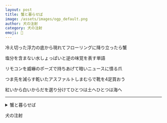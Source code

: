 ```yaml
---
layout: post
title: 蟹と暮らせば
image: /assets/images/ogp_default.png
author: 犬の注射
category: 犬の注射
emoji: 💉
---
```


<div class="tanka-area"><div class="tanka">
<p>冷え切った浮力の底から現れてフローリングに降り立ったら蟹</p>

<p>塩分を含まない水しょっぱいと逆の味覚を表す単語</p>

<p>リモコンを威嚇のポーズで持ちあげて暗いニュースに憤る爪</p>

<p>つま先を減らす乾いたアスファルトしまむらで靴を4足買おう</p>

<p>紅いから白いからだを選り分けてひとつは土へひとつは海へ</p>

</div></div>

---

<details><summary>蟹と暮らせば</summary>
冷え切った浮力の底から現れてフローリングに降り立ったら蟹<br/>
塩分を含まない水しょっぱいと逆の味覚を表す単語<br/>
リモコンを威嚇のポーズで持ちあげて暗いニュースに憤る爪<br/>
つま先を減らす乾いたアスファルトしまむらで靴を4足買おう<br/>
紅いから白いからだを選り分けてひとつは土へひとつは海へ<br/>
<br/>

</details>

犬の注射
